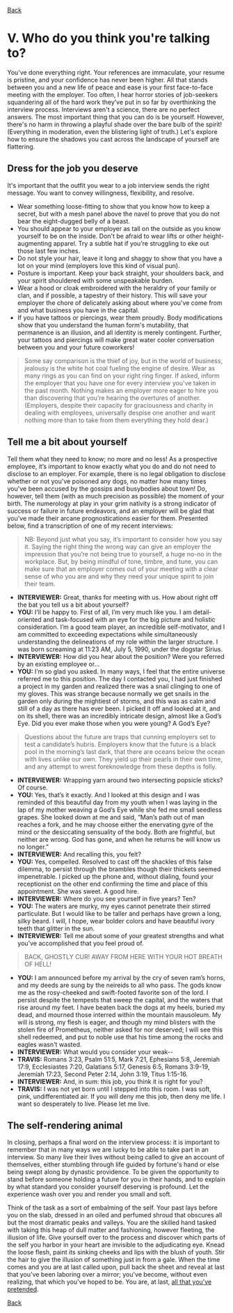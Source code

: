 [Back](/Top) 

# V. Who do you think you're talking to?

You’ve done everything right. Your references are immaculate, your resume is pristine, and your confidence has never been higher. All that stands between you and a new life of peace and ease is your first face-to-face meeting with the employer. Too often, I hear horror stories of job-seekers squandering all of the hard work they’ve put in so far by overthinking the interview process. Interviews aren't a science, there are no perfect answers. The most important thing that you can do is be yourself. However, there's no harm in throwing a playful shade over the bare bulb of the spirit! (Everything in moderation, even the blistering light of truth.) Let's explore how to ensure the shadows you cast across the landscape of yourself are flattering.

## Dress for the job you deserve

It's important that the outfit you wear to a job interview sends the right message. You want to convey willingness, flexibility, and resolve.

- Wear something loose-fitting to show that you know how to keep a secret, but with a mesh panel above the navel to prove that you do not bear the eight-dugged belly of a beast.
- You should appear to your employer as tall on the outside as you know yourself to be on the inside. Don't be afraid to wear lifts or other height-augmenting apparel. Try a subtle hat if you're struggling to eke out those last few inches.
- Do not style your hair, leave it long and shaggy to show that you have a lot on your mind (employers love this kind of visual pun).
- Posture is important. Keep your back straight, your shoulders back, and your spirit shouldered with some unspeakable burden.
- Wear a hood or cloak embroidered with the heraldry of your family or clan, and if possible, a tapestry of their history. This will save your employer the chore of delicately asking about where you've come from and what business you have in the capital.
- If you have tattoos or piercings, wear them proudly. Body modifications show that you understand the human form's mutability, that permanence is an illusion, and all identity is merely contingent. Further, your tattoos and piercings will make great water cooler conversation between you and your future coworkers!

>Some say comparison is the thief of joy, but in the world of business, jealousy is the white hot coal fueling the engine of desire. Wear as many rings as you can find on your right ring finger. If asked, inform the employer that you have one for every interview you've taken in the past month. Nothing makes an employer more eager to hire you than discovering that you’re hearing the overtures of another. (Employers, despite their capacity for graciousness and charity in dealing with employees, universally despise one another and want nothing more than to take from them everything they hold dear.)

## Tell me a bit about yourself

Tell them what they need to know; no more and no less! As a prospective employee, it’s important to know exactly what you do and do not need to disclose to an employer. For example, there is no legal obligation to disclose whether or not you've poisoned any dogs, no matter how many times you've been accused by the gossips and busybodies about town! Do, however, tell them (with as much precision as possible) the moment of your birth. The numerology at play in your grim nativity is a strong indicator of success or failure in future endeavors, and an employer will be glad that you’ve made their arcane prognostications easier for them. Presented below, find a transcription of one of my recent interviews:

>NB: Beyond just what you say, it’s important to consider how you say it. Saying the right thing the wrong way can give an employer the impression that you’re not being true to yourself, a huge no-no in the workplace. But, by being mindful of tone, timbre, and tune, you can make sure that an employer comes out of your meeting with a clear sense of who you are and why they need your unique spirit to join their team.

- **INTERVIEWER:** Great, thanks for meeting with us. How about right off the bat you tell us a bit about yourself?
- **YOU:** I’ll be happy to. First of all, I’m very much like you. I am detail-oriented and task-focused with an eye for the big picture and holistic consideration. I’m a good team player, an incredible self-motivator, and I am committed to exceeding expectations while simultaneously understanding the delineations of my role within the larger structure. I was born screaming at 11:23 AM, July 5, 1990, under the dogstar Sirius.
- **INTERVIEWER:** How did you hear about the position? Were you referred by an existing employee or…
- **YOU:** I’m so glad you asked. In many ways, I feel that the entire universe referred me to this position. The day I contacted you, I had just finished a project in my garden and realized there was a snail clinging to one of my gloves. This was strange because normally we get snails in the garden only during the mightiest of storms, and this was as calm and still of a day as there has ever been. I picked it off and looked at it, and on its shell, there was an incredibly intricate design, almost like a God’s Eye. Did you ever make those when you were young? A God’s Eye?

 >Questions about the future are traps that cunning employers set to test a candidate’s hubris. Employers know that the future is a black pool in the morning’s last dark, that there are oceans below the ocean with lives unlike our own. They yield up their pearls in their own time, and any attempt to wrest foreknowledge from these depths is folly.

- **INTERVIEWER:** Wrapping yarn around two intersecting popsicle sticks? Of course.
- **YOU:** Yes, that’s it exactly. And I looked at this design and I was reminded of this beautiful day from my youth when I was laying in the lap of my mother weaving a God’s Eye while she fed me small seedless grapes. She looked down at me and said, “Man’s path out of man reaches a fork, and he may choose either the enervating gyre of the mind or the desiccating sensuality of the body. Both are frightful, but neither are wrong. God has gone, and when he returns he will know us no longer.”
- **INTERVIEWER:** And recalling this, you felt?
- **YOU:** Yes, compelled. Resolved to cast off the shackles of this false dilemma, to persist through the brambles though their thickets seemed impenetrable. I picked up the phone and, without dialing, found your receptionist on the other end confirming the time and place of this appointment. She was sweet. A good hire.
- **INTERVIEWER:** Where do you see yourself in five years? Ten?
- **YOU:** The waters are murky, my eyes cannot penetrate their stirred particulate. But I would like to be taller and perhaps have grown a long, silky beard. I will, I hope, wear bolder colors and have beautiful ivory teeth that glitter in the sun.
- **INTERVIEWER:** Tell me about some of your greatest strengths and what you've accomplished that you feel proud of.

>BACK, GHOSTLY CUR! AWAY FROM HERE WITH YOUR HOT BREATH OF HELL!
- **YOU:** I am announced before my arrival by the cry of seven ram’s horns, and my deeds are sung by the neireids to all who pass. The gods know me as the rosy-cheeked and swift-footed favorite son of the lord. I persist despite the tempests that sweep the capital, and the waters that rise around my feet. I have beaten back the dogs at my heels, buried my dead, and mourned those interred within the mountain mausoleum. My will is strong, my flesh is eager, and though my mind blisters with the stolen fire of Prometheus, neither asked for nor deserved; I will see this shell redeemed, and put to noble use that his time among the rocks and eagles wasn't wasted.
- **INTERVIEWER:** What would you consider your weak--
- **TRAVIS:** Romans 3:23, Psalm 51:5, Mark 7:21, Ephesians 5:8, Jeremiah 17:9, Ecclesiastes 7:20, Galatians 5:17, Genesis 6:5, Romans 3:9-19, Jeremiah 17:23, Second Peter 2:14, John 3:19, Titus 1:15-16.
- **INTERVIEWER:** And, in sum: this job, you think it is right for you?
- **TRAVIS:** I was not yet born until I stepped into this room. I was soft, pink, undifferentiated air. If you will deny me this job, then deny me life. I want so desperately to live. Please let me live.

## The self-rendering animal

In closing, perhaps a final word on the interview process: it is important to remember that in many ways we are lucky to be able to take part in an interview. So many live their lives without being called to give an account of themselves, either stumbling through life guided by fortune's hand or else being swept along by dynastic providence. To be given the opportunity to stand before someone holding a future for you in their hands, and to explain by what standard you consider yourself deserving is profound. Let the experience wash over you and render you small and soft.

Think of the task as a sort of embalming of the self. Your past lays before you on the slab, dressed in an oiled and perfumed shroud that obscures all but the most dramatic peaks and valleys. You are the skilled hand tasked with taking this heap of dull matter and fashioning, however fleeting, the illusion of life. Give yourself over to the process and discover which parts of the self you harbor in your heart are invisible to the adjudicating eye. Knead the loose flesh, paint its sinking cheeks and lips with the blush of youth. Stir the hair to give the illusion of something just in from a gale. When the time comes and you are at last called upon, pull back the sheet and reveal at last that you've been laboring over a mirror; you've become, without even realizing, that which you've hoped to be. You are, at last, [all that you've pretended](VI.md).

[Back](/Top) 